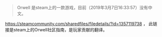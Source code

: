 

> Orwell 是steam上的一款游戏，目前（2019年3月7日16:33:57）没有中文。

https://steamcommunity.com/sharedfiles/filedetails/?id=1357119738 ， 此链接是steam上的Orwell社区指南，是玩家贡献的翻译。















